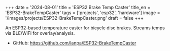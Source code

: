 +++
date = '2024-08-01'
title = 'ESP32 Brake Temp Caster'
title_en = 'ESP32-BrakeTempCaster'
tags = ['projects', 'esp32', 'hardware']
image = '/images/projects/ESP32-BrakeTempCaster.png'
draft = false
+++

An ESP32-based temperature caster for bicycle disc brakes. Streams temps via BLE/WiFi for overlay/analysis.

- GitHub: https://github.com/lanpa/ESP32-BrakeTempCaster
